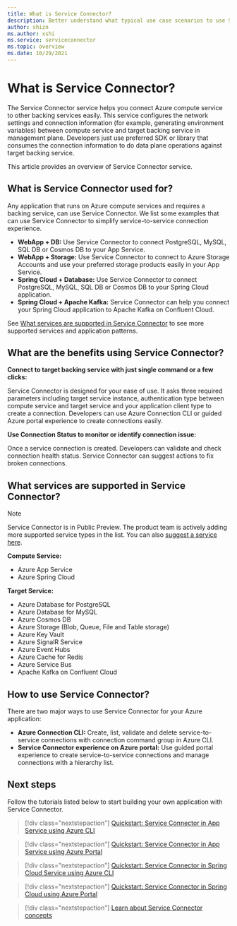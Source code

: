 ```yaml
---
title: What is Service Connector?
description: Better understand what typical use case scenarios to use Service Connector, and learn the key benefits of Service Connector.
author: shizn
ms.author: xshi
ms.service: serviceconnector
ms.topic: overview 
ms.date: 10/29/2021
---
```


# What is Service Connector?

The Service Connector service helps you connect Azure compute service to other backing services easily. This service configures the network settings and connection information (for example, generating environment variables) between compute service and target backing service in management plane. Developers just use preferred SDK or library that consumes the connection information to do data plane operations against target backing service. 

This article provides an overview of Service Connector service.

## What is Service Connector used for?

Any application that runs on Azure compute services and requires a backing service, can use Service Connector. We list some examples that can use Service Connector to simplify service-to-service connection experience.

* **WebApp + DB:** Use Service Connector to connect PostgreSQL, MySQL, SQL DB or Cosmos DB to your App Service.  
* **WebApp + Storage:** Use Service Connector to connect to Azure Storage Accounts and use your preferred storage products easily in your App Service.
* **Spring Cloud + Database:** Use Service Connector to connect PostgreSQL, MySQL, SQL DB or Cosmos DB to your Spring Cloud application.
* **Spring Cloud + Apache Kafka:** Service Connector can help you connect your Spring Cloud application to Apache Kafka on Confluent Cloud.

See [What services are supported in Service Connector](#what-services-are-supported-in-service-connector) to see more supported services and application patterns.


## What are the benefits using Service Connector?

**Connect to target backing service with just single command or a few clicks:**

Service Connector is designed for your ease of use. It asks three required parameters including target service instance, authentication type between compute service and target service and your application client type to create a connection. Developers can use Azure Connection CLI or guided Azure portal experience to create connections easily.

**Use Connection Status to monitor or identify connection issue:**

Once a service connection is created. Developers can validate and check connection health status. Service Connector can suggest actions to fix broken connections.

## What services are supported in Service Connector?

> [!NOTE]
> Service Connector is in Public Preview. The product team is actively adding more supported service types in the list. You can also [suggest a service here]().

**Compute Service:**
- Azure App Service
- Azure Spring Cloud

**Target Service:**
- Azure Database for PostgreSQL
- Azure Database for MySQL
- Azure Cosmos DB
- Azure Storage (Blob, Queue, File and Table storage)
- Azure Key Vault
- Azure SignalR Service
- Azure Event Hubs
- Azure Cache for Redis
- Azure Service Bus
- Apache Kafka on Confluent Cloud

## How to use Service Connector?

There are two major ways to use Service Connector for your Azure application:

- **Azure Connection CLI:** Create, list, validate and delete service-to-service connections with connection command group in Azure CLI. 
- **Service Connector experience on Azure portal:** Use guided portal experience to create service-to-service connections and manage connections with a hierarchy list.

## Next steps

Follow the tutorials listed below to start building your own application with Service Connector.

> [!div class="nextstepaction"]
> [Quickstart: Service Connector in App Service using Azure CLI](./quickstart-cli-app-service-connection.md)

> [!div class="nextstepaction"]
> [Quickstart: Service Connector in App Service using Azure Portal](./quickstart-portal-app-service-connection.md)

> [!div class="nextstepaction"]
> [Quickstart: Service Connector in Spring Cloud Service using Azure CLI](./quickstart-cli-spring-cloud-connection.md)

> [!div class="nextstepaction"]
> [Quickstart: Service Connector in Spring Cloud using Azure Portal](./quickstart-portal-spring-cloud-connection.md)

> [!div class="nextstepaction"]
> [Learn about Service Connector concepts](./concept-service-connector-internals.md)